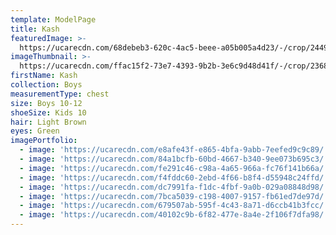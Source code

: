 ```yaml
---
template: ModelPage
title: Kash
featuredImage: >-
  https://ucarecdn.com/68debeb3-620c-4ac5-beee-a05b005a4d23/-/crop/2449x1325/0,0/-/preview/
imageThumbnail: >-
  https://ucarecdn.com/ffac15f2-73e7-4393-9b2b-3e6c9d48d41f/-/crop/2368x3201/711,757/-/preview/
firstName: Kash
collection: Boys
measurementType: chest
size: Boys 10-12
shoeSize: Kids 10
hair: Light Brown
eyes: Green
imagePortfolio:
  - image: 'https://ucarecdn.com/e8afe43f-e865-4bfa-9abb-7eefed9c9c89/'
  - image: 'https://ucarecdn.com/84a1bcfb-60bd-4667-b340-9ee073b695c3/'
  - image: 'https://ucarecdn.com/fe291c46-c98a-4a65-966a-fc76f141b66a/'
  - image: 'https://ucarecdn.com/f4fddc60-2ebd-4f66-b8f4-d55948c24ffd/'
  - image: 'https://ucarecdn.com/dc7991fa-f1dc-4fbf-9a0b-029a08848d98/'
  - image: 'https://ucarecdn.com/7bca5039-c198-4007-9157-fb61ed7de97d/'
  - image: 'https://ucarecdn.com/679507ab-595f-4c43-8a71-d6ccb41b3fcc/'
  - image: 'https://ucarecdn.com/40102c9b-6f82-477e-8a4e-2f106f7dfa98/'
---
```


